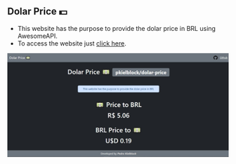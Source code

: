 ## Dolar Price 💵

* This website has the purpose to provide the dolar price in BRL using AwesomeAPI.
* To access the website just [click here](https://kielblock.dev/).

![Alt text](screenshot/screenshot.jpg?raw=true "Screenshot")
